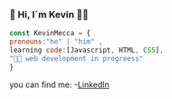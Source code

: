 ### 👋 Hi, I´m Kevin 👨‍💻

```js 
const KevinMecca = {
pronouns:"he" | "him" ,
learning code:[Javascript, HTML, CSS],
"👨‍💻 web development in progreess"
}
```

you can find me:
-[LinkedIn](https://www.linkedin.com/in/kevin-oblea-meca)

<!--
**KevinMecca/KevinMecca** is a ✨ _special_ ✨ repository because its `README.md` (this file) appears on your GitHub profile.

Here are some ideas to get you started:

- 🔭 I’m currently working on ...
- 🌱 I’m currently learning ...
- 👯 I’m looking to collaborate on ...
- 🤔 I’m looking for help with ...
- 💬 Ask me about ...
- 📫 How to reach me: ...
- 😄 Pronouns: ...
- ⚡ Fun fact: ...
-->
